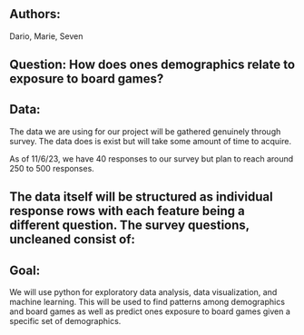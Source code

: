 # 

## **Authors**: 
Dario, Marie, Seven


## **Question:** How does ones demographics relate to exposure to board games?


## **Data:**

The data we are using for our project will be gathered genuinely through survey. The data does is exist but will take some amount of time to acquire. 

As of 11/6/23, we have 40 responses to our survey but plan to reach around 250 to 500 responses.

The data itself will be structured as individual response rows with each feature being a different question. The survey questions, uncleaned consist of: 
- 

## **Goal:**

We will use python for exploratory data analysis, data visualization, and machine learning. This will be used to find patterns among demographics and board games as well as predict ones exposure to board games given a specific set of demographics. 